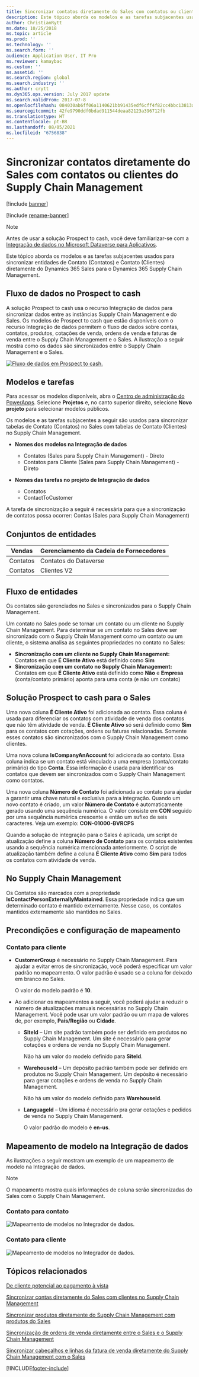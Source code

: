 ```yaml
---
title: Sincronizar contatos diretamente do Sales com contatos ou clientes do Supply Chain Management
description: Este tópico aborda os modelos e as tarefas subjacentes usados para sincronizar entidades de Contato (Contatos) e Contato (Clientes) entre o Dynamics 365 Sales e o Dynamics 365 Supply Chain Management.
author: ChristianRytt
ms.date: 10/25/2018
ms.topic: article
ms.prod: ''
ms.technology: ''
ms.search.form: ''
audience: Application User, IT Pro
ms.reviewer: kamaybac
ms.custom: ''
ms.assetid: ''
ms.search.region: global
ms.search.industry: ''
ms.author: crytt
ms.dyn365.ops.version: July 2017 update
ms.search.validFrom: 2017-07-8
ms.openlocfilehash: 084030ab6ff06a1140621bb91435edf6cff4f82cc4bbc13813ab46f76e42174d
ms.sourcegitcommit: 42fe9790ddf0bdad911544deaa82123a396712fb
ms.translationtype: HT
ms.contentlocale: pt-BR
ms.lasthandoff: 08/05/2021
ms.locfileid: "6756838"
---
```

# <a name="synchronize-contacts-directly-from-sales-to-contacts-or-customers-in-supply-chain-management"></a>Sincronizar contatos diretamente do Sales com contatos ou clientes do Supply Chain Management

[!include [banner](../includes/banner.md)]

[!include [rename-banner](~/includes/cc-data-platform-banner.md)]

> [!NOTE]
> Antes de usar a solução Prospect to cash, você deve familiarizar-se com a [Integração de dados no Microsoft Dataverse para Aplicativos](/powerapps/administrator/data-integrator).

Este tópico aborda os modelos e as tarefas subjacentes usados para sincronizar entidades de Contato (Contatos) e Contato (Clientes) diretamente do Dynamics 365 Sales para o Dynamics 365 Supply Chain Management.

## <a name="data-flow-in-prospect-to-cash"></a>Fluxo de dados no Prospect to cash

A solução Prospect to cash usa o recurso Integração de dados para sincronizar dados entre as instâncias Supply Chain Management e do Sales. Os modelos de Prospect to cash que estão disponíveis com o recurso Integração de dados permitem o fluxo de dados sobre contas, contatos, produtos, cotações de venda, ordens de venda e faturas de venda entre o Supply Chain Management e o Sales. A ilustração a seguir mostra como os dados são sincronizados entre o Supply Chain Management e o Sales.

[![Fluxo de dados em Prospect to cash.](./media/prospect-to-cash-data-flow.png)](./media/prospect-to-cash-data-flow.png)

## <a name="templates-and-tasks"></a>Modelos e tarefas

Para acessar os modelos disponíveis, abra o [Centro de administração do PowerApps](https://preview.admin.powerapps.com/dataintegration). Selecione **Projetos** e, no canto superior direito, selecione **Novo projeto** para selecionar modelos públicos.

Os modelos e as tarefas subjacentes a seguir são usados para sincronizar tabelas de Contato (Contatos) no Sales com tabelas de Contato (Clientes) no Supply Chain Management.

- **Nomes dos modelos na Integração de dados**

    - Contatos (Sales para Supply Chain Management) - Direto
    - Contatos para Cliente (Sales para Supply Chain Management) - Direto

- **Nomes das tarefas no projeto de Integração de dados**

    - Contatos
    - ContactToCustomer

A tarefa de sincronização a seguir é necessária para que a sincronização de contatos possa ocorrer: Contas (Sales para Supply Chain Management)

## <a name="entity-sets"></a>Conjuntos de entidades

| Vendas    | Gerenciamento da Cadeia de Fornecedores |
|----------|------------------------|
| Contatos | Contatos do Dataverse           |
| Contatos | Clientes V2           |

## <a name="entity-flow"></a>Fluxo de entidades

Os contatos são gerenciados no Sales e sincronizados para o Supply Chain Management.

Um contato no Sales pode se tornar um contato ou um cliente no Supply Chain Management. Para determinar se um contato no Sales deve ser sincronizado com o Supply Chain Management como um contato ou um cliente, o sistema analisa as seguintes propriedades no contato no Sales:

- **Sincronização com um cliente no Supply Chain Management:** Contatos em que **É Cliente Ativo** está definido como **Sim**
- **Sincronização com um contato no Supply Chain Management:** Contatos em que **É Cliente Ativo** está definido como **Não** e **Empresa** (conta/contato primário) aponta para uma conta (e não um contato)

## <a name="prospect-to-cash-solution-for-sales"></a>Solução Prospect to cash para o Sales

Uma nova coluna **É Cliente Ativo** foi adicionada ao contato. Essa coluna é usada para diferenciar os contatos com atividade de venda dos contatos que não têm atividade de venda. **É Cliente Ativo** só será definido como **Sim** para os contatos com cotações, ordens ou faturas relacionadas. Somente esses contatos são sincronizados com o Supply Chain Management como clientes.

Uma nova coluna **IsCompanyAnAccount** foi adicionada ao contato. Essa coluna indica se um contato está vinculado a uma empresa (conta/contato primário) do tipo **Conta**. Essa informação é usada para identificar os contatos que devem ser sincronizados com o Supply Chain Management como contatos.

Uma nova coluna **Número de Contato** foi adicionada ao contato para ajudar a garantir uma chave natural e exclusiva para a integração. Quando um novo contato é criado, um valor **Número de Contato** é automaticamente gerado usando uma sequência numérica. O valor consiste em **CON** seguido por uma sequência numérica crescente e então um sufixo de seis caracteres. Veja um exemplo: **CON-01000-BVRCPS**

Quando a solução de integração para o Sales é aplicada, um script de atualização define a coluna **Número de Contato** para os contatos existentes usando a sequência numérica mencionada anteriormente. O script de atualização também define a coluna **É Cliente Ativo** como **Sim** para todos os contatos com atividade de venda.

## <a name="in-supply-chain-management"></a>No Supply Chain Management

Os Contatos são marcados com a propriedade **IsContactPersonExternallyMaintained**. Essa propriedade indica que um determinado contato é mantido externamente. Nesse caso, os contatos mantidos externamente são mantidos no Sales.

## <a name="preconditions-and-mapping-setup"></a>Precondições e configuração de mapeamento

### <a name="contact-to-customer"></a>Contato para cliente

- **CustomerGroup** é necessário no Supply Chain Management. Para ajudar a evitar erros de sincronização, você poderá especificar um valor padrão no mapeamento. O valor padrão é usado se a coluna for deixado em branco no Sales.

    O valor do modelo padrão é **10**.

- Ao adicionar os mapeamentos a seguir, você poderá ajudar a reduzir o número de atualizações manuais necessárias no Supply Chain Management. Você pode usar um valor padrão ou um mapa de valores de, por exemplo, **País/Região** ou **Cidade**.

    - **SiteId** – Um site padrão também pode ser definido em produtos no Supply Chain Management. Um site é necessário para gerar cotações e ordens de venda no Supply Chain Management.

        Não há um valor do modelo definido para **SiteId**.

    - **WarehouseId** – Um depósito padrão também pode ser definido em produtos no Supply Chain Management. Um depósito é necessário para gerar cotações e ordens de venda no Supply Chain Management.

        Não há um valor do modelo definido para **WarehouseId**.

    - **LanguageId** – Um idioma é necessário pra gerar cotações e pedidos de venda no Supply Chain Management.
    
        O valor padrão do modelo é **en-us**.

## <a name="template-mapping-in-data-integration"></a>Mapeamento de modelo na Integração de dados

As ilustrações a seguir mostram um exemplo de um mapeamento de modelo na Integração de dados. 

> [!NOTE]
> O mapeamento mostra quais informações de coluna serão sincronizadas do Sales com o Supply Chain Management.

### <a name="contact-to-contact"></a>Contato para contato

![Mapeamento de modelos no Integrador de dados.](./media/contacts-direct-template-mapping-data-integrator-1.png)

### <a name="contact-to-customer"></a>Contato para cliente

![Mapeamento de modelos no Integrador de dados.](./media/contacts-direct-template-mapping-data-integrator-2.png)


## <a name="related-topics"></a>Tópicos relacionados

[De cliente potencial ao pagamento à vista](prospect-to-cash.md)

[Sincronizar contas diretamente do Sales com clientes no Supply Chain Management](accounts-template-mapping-direct.md)

[Sincronizar produtos diretamente do Supply Chain Management com produtos do Sales](products-template-mapping-direct.md)

[Sincronização de ordens de venda diretamente entre o Sales e o Supply Chain Management](sales-order-template-mapping-direct-two-ways.md)

[Sincronizar cabeçalhos e linhas da fatura de venda diretamente do Supply Chain Management com o Sales](sales-invoice-template-mapping-direct.md)




[!INCLUDE[footer-include](../../includes/footer-banner.md)]